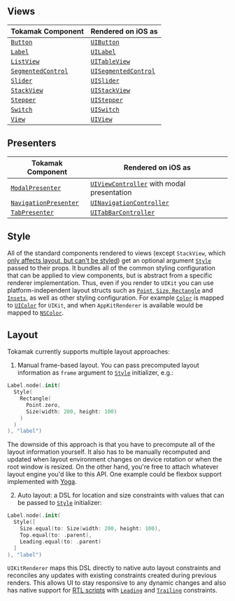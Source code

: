 ## Views

| Tokamak Component | Rendered on iOS as |
|---|---|
| [`Button`](https://github.com/MaxDesiatov/Tokamak/blob/master/Sources/Tokamak/Components/Host/Button.swift) | [`UIButton`](https://developer.apple.com/documentation/uikit/uibutton) |
| [`Label`](https://github.com/MaxDesiatov/Tokamak/blob/master/Sources/Tokamak/Components/Host/Label.swift) | [`UILabel`](https://developer.apple.com/documentation/uikit/uilabel) |
| [`ListView`](https://github.com/MaxDesiatov/Tokamak/blob/master/Sources/Tokamak/Components/Host/ListView.swift) | [`UITableView`](https://developer.apple.com/documentation/uikit/uitableview) |
| [`SegmentedControl`](https://github.com/MaxDesiatov/Tokamak/blob/master/Sources/Tokamak/Components/Host/SegmentedControl.swift) | [`UISegmentedControl`](https://developer.apple.com/documentation/uikit/uisegmentedcontrol) | 
| [`Slider`](https://github.com/MaxDesiatov/Tokamak/blob/master/Sources/Tokamak/Components/Host/Slider.swift) | [`UISlider`](https://developer.apple.com/documentation/uikit/uislider) |
| [`StackView`](https://github.com/MaxDesiatov/Tokamak/blob/master/Sources/Tokamak/Components/Host/StackView.swift) | [`UIStackView`](https://developer.apple.com/documentation/uikit/uistackview) |
| [`Stepper`](https://github.com/MaxDesiatov/Tokamak/blob/master/Sources/Tokamak/Components/Host/Stepper.swift) | [`UIStepper`](https://developer.apple.com/documentation/uikit/uistepper) |
| [`Switch`](https://github.com/MaxDesiatov/Tokamak/blob/master/Sources/Tokamak/Components/Host/Switch.swift) | [`UISwitch`](https://developer.apple.com/documentation/uikit/uiswitch) |
| [`View`](https://github.com/MaxDesiatov/Tokamak/blob/master/Sources/Tokamak/Components/Host/View.swift) | [`UIView`](https://developer.apple.com/documentation/uikit/uiview) |

## Presenters 

| Tokamak Component | Rendered on iOS as |
|---|---|
| [`ModalPresenter`](https://github.com/MaxDesiatov/Tokamak/blob/master/Sources/Tokamak/Components/Presenters/ModalPresenter.swift) | [`UIViewController`](https://developer.apple.com/documentation/uikit/uiviewcontroller) with modal presentation|
| [`NavigationPresenter`](https://github.com/MaxDesiatov/Tokamak/blob/master/Sources/Tokamak/Components/Presenters/NavigationPresenter.swift) | [`UINavigationController`](https://developer.apple.com/documentation/uikit/uinavigationcontroller) |
| [`TabPresenter`](https://github.com/MaxDesiatov/Tokamak/blob/master/Sources/Tokamak/Components/Presenters/TabPresenter.swift) | [`UITabBarController`](https://developer.apple.com/documentation/uikit/uitabbarcontroller) |

## Style

All of the standard components rendered to views (except `StackView`, which
[only affects layout, but can't be
styled](https://useyourloaf.com/blog/stack-view-background-color/)) get an
optional argument [`Style`][style] passed to their props. It bundles all of the
common styling configuration that can be applied to view components, but is
abstract from a specific renderer implementation. Thus, even if you render to
`UIKit` you can use platform-independent layout structs such as [`Point`,
`Size`,
`Rectangle`](https://github.com/MaxDesiatov/Tokamak/blob/master/Sources/Tokamak/Components/Props/Rectangle.swift)
and
[`Insets`](https://github.com/MaxDesiatov/Tokamak/blob/master/Sources/Tokamak/Components/Props/Insets.swift),
as well as other styling configuration. For example
[`Color`](https://github.com/MaxDesiatov/Tokamak/blob/master/Sources/Tokamak/Components/Props/Color.swift)
is mapped to
[`UIColor`](https://developer.apple.com/documentation/uikit/uicolor) for
`UIKit`, and when `AppKitRenderer` is available would be mapped to
[`NSColor`](https://developer.apple.com/documentation/appkit/nscolor).

## Layout

Tokamak currently supports multiple layout approaches: 

1. Manual frame-based layout.  You can pass precomputed layout information as
   `frame` argument to [`Style`][style] initializer, e.g.:

```swift
Label.node(.init(
  Style(
    Rectangle(
      Point.zero, 
      Size(width: 200, height: 100)
    )
  )
), "label")
```

The downside of this approach is that you have to precompute all of the layout
information yourself. It also has to be manually recomputed and updated when
layout environment changes on device rotation or when the root window is
resized. On the other hand, you're free to attach whatever layout engine you'd
like to this API. One example could be flexbox support implemented with
[Yoga](https://github.com/facebook/yoga/tree/master/YogaKit).

2. Auto layout: a DSL for location and size constraints with values that can
be passed to [`Style`][style] initializer:

```swift
Label.node(.init(
  Style([
    Size.equal(to: Size(width: 200, height: 100), 
    Top.equal(to: .parent),
    Leading.equal(to: .parent)
  ]
), "label")
```

`UIKitRenderer` maps this DSL directly to native auto layout constraints and
reconciles any updates with existing constraints created during previous
renders. This allows UI to stay responsive to any dynamic changes and also has
native support for [RTL scripts](https://en.wikipedia.org/wiki/Right-to-left)
with [`Leading`](https://github.com/MaxDesiatov/Tokamak/blob/master/Sources/Tokamak/Components/Props/Constraint/Leading.swift) and [`Trailing`](https://github.com/MaxDesiatov/Tokamak/blob/master/Sources/Tokamak/Components/Props/Constraint/Trailing.swift) constraints.

[style]: https://github.com/MaxDesiatov/Tokamak/blob/master/Sources/Tokamak/Components/Props/Style.swift